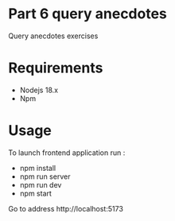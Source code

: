 # Part 6 query anecdotes

Query anecdotes exercises 

# Requirements
- Nodejs 18.x
- Npm
# Usage

To launch frontend application run :
- npm install
- npm run server
- npm run dev
- npm start

Go to address http://localhost:5173
